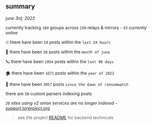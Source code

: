 
## summary
_june 3rd, 2022_

currently tracking `104` groups across `150` relays & mirrors - _`53` currently online_

⏲ there have been `10` posts within the `last 24 hours`

🦈 there have been `38` posts within the `month of june`

🪐 there have been `1054` posts within the `last 90 days`

🏚 there have been `1671` posts within the `year of 2022`

🦕 there have been `3957` posts `since the dawn of ransomwatch`

there are `50` custom parsers indexing posts

_`20` sites using v2 onion services are no longer indexed - [support.torproject.org](https://support.torproject.org/onionservices/v2-deprecation/)_

> see the project [README](https://github.com/joshhighet/ransomwatch#ransomwatch--) for backend technicals
